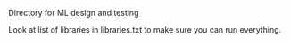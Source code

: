 Directory for ML design and testing

Look at list of libraries in libraries.txt to make sure you can run everything.